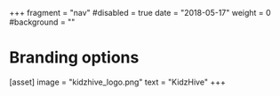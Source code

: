 +++
fragment = "nav"
#disabled = true
date = "2018-05-17"
weight = 0
#background = ""

# Branding options
[asset]
  image = "kidzhive_logo.png"
  text = "KidzHive"
+++

